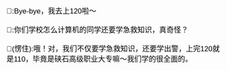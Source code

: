 <p style="font-family: 'Comic Sans MS', cursive, sans-serif; color: black; font-size: 1.2em;">
    👧:Bye-bye，我去上120啦～
<br><br>
    👨:你们学校怎么计算机的同学还要学急救知识，真奇怪？
<br><br>
    👧(愣住):哦！对，我们不仅要学急救知识，还要学出警，上完120就是110，毕竟是硖石高级职业大专嘛～我们学的很全面的。
</p>